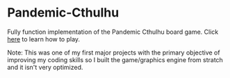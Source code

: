 # Pandemic-Cthulhu
Fully function implementation of the Pandemic Cthulhu board game.
Click [here](https://images-cdn.zmangames.com/us-east-1/filer_public/61/48/614851a3-e149-49b4-861d-e056723a3097/zm7114_pandemic_reign_of_cthulhu_rules.pdf) to learn how to play. 

Note: This was one of my first major projects with the primary objective of improving my coding skills so I built the game/graphics engine from stratch and it isn't very optimized.
